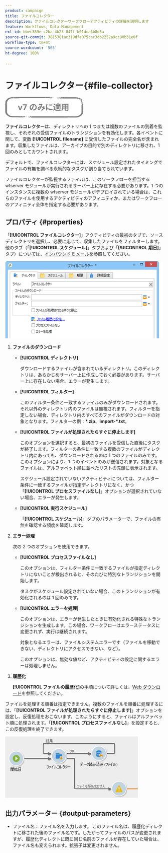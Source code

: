 ```yaml
---
product: campaign
title: ファイルコレクター
description: ファイルコレクターワークフローアクティビティの詳細を説明します
feature: Workflows, Data Management
exl-id: bbec389e-c2ba-4b23-847f-b01dca6b8d5a
source-git-commit: 381538fac319dfa075cac3db2252a9cc80b31e0f
workflow-type: tm+mt
source-wordcount: '565'
ht-degree: 100%

---
```


# ファイルコレクター{#file-collector}

![](../../assets/v7-only.svg)

**ファイルコレクター**&#x200B;は、ディレクトリへの 1 つまたは複数のファイルの到着を監視し、それぞれの受信ファイルのトランジションを有効化します。各イベントに関して、変数 **[!UICONTROL filename]** に受信したファイルの完全名が含まれます。収集したファイルは、アーカイブの目的で別のディレクトリに移され、1 回のみとしてカウントされます。

デフォルトで、ファイルコレクターには、スケジュール設定されたタイミングでファイルの有無を調べる永続的なタスクが割り当てられています。

ファイルコレクターが監視するファイルは、このワークフローを担当する wfserver モジュールが実行されるサーバー上に存在する必要があります。1 つのインスタンスに複数の wfserver モジュールがデプロイされている場合は、これらのファイルを使用するアクティビティのアフィニティか、またはワークフローのアフィニティ全体を指定する必要があります。

## プロパティ {#properties}

「**[!UICONTROL ファイルコレクター]**」アクティビティの最初のタブで、ソースディレクトリを選択し、必要に応じて、収集したファイルをフィルターします。他のタブ（「**[!UICONTROL スケジュール]**」タブおよび「**[!UICONTROL 期日]**」タブ）については、[インバウンド E メール](inbound-emails.md)を参照してください。

![](assets/file_collect_edit.png)

1. **ファイルのダウンロード**

   * **[!UICONTROL ディレクトリ]**

      ダウンロードするファイルが含まれているディレクトリ。このディレクトリは、あらかじめサーバー上に作成しておく必要があります。サーバー上に存在しない場合、エラーが発生します。

   * **[!UICONTROL フィルター]**

      このフィルター条件と一致するファイルのみがダウンロードされます。それ以外のディレクトリ内のファイルは無視されます。フィルターを指定しない場合、ディレクトリ内のすべてのファイルがダウンロードの対象となります。フィルターの例：**&#42;.zip**、**import-&#42;.txt**。

   * **[!UICONTROL ファイルが処理されたらすぐに停止します]**

      このオプションを選択すると、最初のファイルを受信した直後にタスクが終了します。フィルターの条件に一致する複数のファイルがディレクトリ内にあっても、ダウンロードされるのは 1 つのファイルのみです。このオプションにより、1 つのイベントのみが送信されます。対象となるファイルは、アルファベット順に並べたリストの先頭に表示されます。

      スケジュール設定されていないアクティビティについては、フィルター条件に一致するファイルが指定ディレクトリになく、かつ「**[!UICONTROL プロセスファイルなし]**」オプションが選択されていない場合、エラーが発生します。

   * **[!UICONTROL 実行スケジュール]**

      「**[!UICONTROL スケジュール]**」タブのパラメーターで、ファイルの有無を確認する頻度を確認します。

1. **エラー処理**

   次の 2 つのオプションを使用できます。

   * **[!UICONTROL プロセスファイルなし]**

      このオプションは、フィルター条件に一致するファイルが指定ディレクトリにないことが検出されると、そのたびに特別なトランジションを開始します。

      タスクがスケジュール設定されていない場合、このトランジションが有効化されるのは 1 回のみです。

   * **[!UICONTROL エラーを処理]**

      このオプションは、エラーが発生したときに有効化される特殊なトランジションを生成します。この場合、ワークフローはエラーステータスに変更されず、実行は継続されます。

      対象となるエラーは、ファイルシステムエラーです（ファイルを移動できない、ディレクトリにアクセスできない、など）。

      このオプションは、無効な値など、アクティビティの設定に関するエラーは処理しません。

1. **履歴化**

   **[!UICONTROL ファイルの履歴化]**&#x200B;の手順について詳しくは、[Web ダウンロード](web-download.md)を参照してください。

ファイルを処理する順番は指定できません。複数のファイルを順番に処理するには、「**[!UICONTROL ファイルが処理されたらすぐに停止します]**」オプションを設定し、反復処理をおこないます。このようにすると、ファイルはアルファベット順に処理されます。「**[!UICONTROL プロセスファイルなし]**」を設定すると、この反復処理を終了できます。

![](assets/file_collect_loop.png)

## 出力パラメーター {#output-parameters}

* ファイル名：ファイル名を入力します。 このファイル名は、履歴化ディレクトに移された後のファイル名です。したがってファイルのパスが変更されますが、履歴化ディレクトに既に同じ名前のファイルが存在していた場合は、ファイル名も変えられます。拡張子は変更されません。
